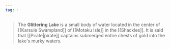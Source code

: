 ```yaml
---
tag: 💧
---
```

> The **Glittering Lake** is a small body of water located in the center of [[Karsule Swampland]] of [[Motaku Isle]] in the [[Shackles]]. It is said that [[Pirate|pirate]] captains submerged entire chests of gold into the lake's murky waters.









